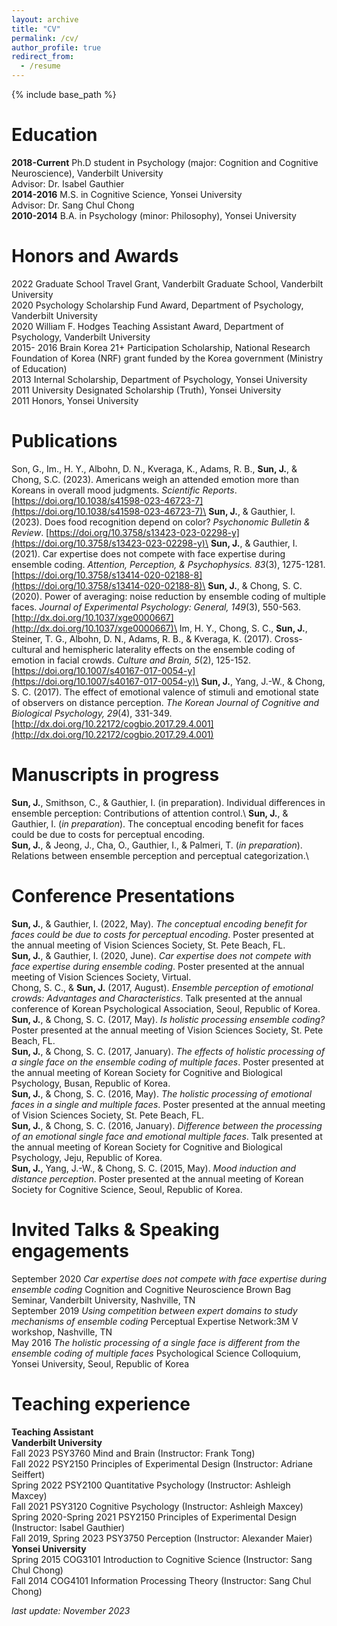 ```yaml
---
layout: archive
title: "CV"
permalink: /cv/
author_profile: true
redirect_from:
  - /resume
---
```


{% include base_path %}

Education
======
**2018-Current** Ph.D student in Psychology (major: Cognition and Cognitive Neuroscience), Vanderbilt University\
  Advisor: Dr. Isabel Gauthier\
**2014-2016** M.S. in Cognitive Science, Yonsei University\
  Advisor: Dr. Sang Chul Chong\
**2010-2014** B.A. in Psychology (minor: Philosophy), Yonsei University

Honors and Awards
======
2022        Graduate School Travel Grant, Vanderbilt Graduate School, Vanderbilt University\
2020        Psychology Scholarship Fund Award, Department of Psychology, Vanderbilt University\
2020        William F. Hodges Teaching Assistant Award, Department of Psychology, Vanderbilt University\
2015- 2016  Brain Korea 21+ Participation Scholarship, National Research Foundation of Korea (NRF) grant funded by the Korea government (Ministry of Education)\
2013        Internal Scholarship, Department of Psychology, Yonsei University\
2011        University Designated Scholarship (Truth), Yonsei University\
2011        Honors, Yonsei University

Publications
======
Son, G., Im., H. Y., Albohn, D. N., Kveraga, K., Adams, R. B., **Sun, J.**, & Chong, S.C. (2023). Americans weigh an attended emotion more than Koreans in overall mood judgments. *Scientific Reports*. [https://doi.org/10.1038/s41598-023-46723-7](https://doi.org/10.1038/s41598-023-46723-7)\
**Sun, J.**, & Gauthier, I. (2023). Does food recognition depend on color? *Psychonomic Bulletin & Review*. [https://doi.org/10.3758/s13423-023-02298-y](https://doi.org/10.3758/s13423-023-02298-y)\
**Sun, J.**, & Gauthier, I. (2021). Car expertise does not compete with face expertise during ensemble coding. *Attention, Perception, & Psychophysics. 83*(3), 1275-1281. [https://doi.org/10.3758/s13414-020-02188-8](https://doi.org/10.3758/s13414-020-02188-8)\
**Sun, J.**, & Chong, S. C. (2020). Power of averaging: noise reduction by ensemble coding of multiple faces. *Journal of Experimental Psychology: General, 149*(3), 550-563. [http://dx.doi.org/10.1037/xge0000667](http://dx.doi.org/10.1037/xge0000667)\
Im, H. Y., Chong, S. C., **Sun, J.**, Steiner, T. G., Albohn, D. N., Adams, R. B., & Kveraga, K. (2017). Cross-cultural and hemispheric laterality effects on the ensemble coding of emotion in facial crowds. *Culture and Brain, 5*(2), 125-152. [https://doi.org/10.1007/s40167-017-0054-y](https://doi.org/10.1007/s40167-017-0054-y)\
**Sun, J.**, Yang, J.-W., & Chong, S. C. (2017). The effect of emotional valence of stimuli and emotional state of observers on distance perception. *The Korean Journal of Cognitive and Biological Psychology, 29*(4), 331-349. [http://dx.doi.org/10.22172/cogbio.2017.29.4.001](http://dx.doi.org/10.22172/cogbio.2017.29.4.001)

Manuscripts in progress
======
**Sun, J.**, Smithson, C., & Gauthier, I. (in preparation). Individual differences in ensemble perception: Contributions of attention control.\ 
**Sun, J.**, & Gauthier, I. (*in preparation*). The conceptual encoding benefit for faces could be due to costs for perceptual encoding.\
**Sun, J.**, & Jeong, J., Cha, O., Gauthier, I., & Palmeri, T. (*in preparation*). Relations between ensemble perception and perceptual categorization.\

Conference Presentations
======
**Sun, J.**, & Gauthier, I. (2022, May). *The conceptual encoding benefit for faces could be due to costs for perceptual encoding*. Poster presented at the annual meeting of Vision Sciences Society, St. Pete Beach, FL.\
**Sun, J.**, & Gauthier, I. (2020, June). *Car expertise does not compete with face expertise during ensemble coding*. Poster presented at the annual meeting of Vision Sciences Society, Virtual.\
Chong, S. C., & **Sun, J.** (2017, August). *Ensemble perception of emotional crowds: Advantages and Characteristics*. Talk presented at the annual conference of Korean Psychological Association, Seoul, Republic of Korea.\
**Sun, J.**, & Chong, S. C. (2017, May). *Is holistic processing ensemble coding?* Poster presented at the annual meeting of Vision Sciences Society, St. Pete Beach, FL.\
**Sun, J.**, & Chong, S. C. (2017, January). *The effects of holistic processing of a single face on the ensemble coding of multiple faces*. Poster presented at the annual meeting of Korean Society for Cognitive and Biological Psychology, Busan, Republic of Korea.\
**Sun, J.**, & Chong, S. C. (2016, May). *The holistic processing of emotional faces in a single and multiple faces*. Poster presented at the annual meeting of Vision Sciences Society, St. Pete Beach, FL.\
**Sun, J.**, & Chong, S. C. (2016, January). *Difference between the processing of an emotional single face and emotional multiple faces*. Talk presented at the annual meeting of Korean Society for Cognitive and Biological Psychology, Jeju, Republic of Korea.\
**Sun, J.**, Yang, J.-W., & Chong, S. C. (2015, May). *Mood induction and distance perception*. Poster presented at the annual meeting of Korean Society for Cognitive Science, Seoul, Republic of Korea.

Invited Talks & Speaking engagements
======
September 2020 *Car expertise does not compete with face expertise during ensemble coding*
  Cognition and Cognitive Neuroscience Brown Bag Seminar, Vanderbilt University, Nashville, TN\
September 2019 *Using competition between expert domains to study mechanisms of ensemble coding*
  Perceptual Expertise Network:3M V workshop, Nashville, TN\
May 2016 *The holistic processing of a single face is different from the ensemble coding of multiple faces*
  Psychological Science Colloquium, Yonsei University, Seoul, Republic of Korea

Teaching experience
======
**Teaching Assistant**\
**Vanderbilt University**\
Fall 2023 PSY3760 Mind and Brain (Instructor: Frank Tong)\
Fall 2022 PSY2150 Principles of Experimental Design (Instructor: Adriane Seiffert)\
Spring 2022 PSY2100 Quantitative Psychology (Instructor: Ashleigh Maxcey)\
Fall 2021 PSY3120 Cognitive Psychology (Instructor: Ashleigh Maxcey)\
Spring 2020-Spring 2021 PSY2150 Principles of Experimental Design (Instructor: Isabel Gauthier)\
Fall 2019, Spring 2023 PSY3750 Perception (Instructor: Alexander Maier)\
**Yonsei University**\
Spring 2015 COG3101 Introduction to Cognitive Science (Instructor: Sang Chul Chong)\
Fall 2014 COG4101 Information Processing Theory (Instructor: Sang Chul Chong)

*last update: November 2023*

<!--
Work experience
======
* Summer 2015: Research Assistant
  * Github University
  * Duties included: Tagging issues
  * Supervisor: Professor Git

* Fall 2015: Research Assistant
  * Github University
  * Duties included: Merging pull requests
  * Supervisor: Professor Hub

Skills
======
* Skill 1
* Skill 2
  * Sub-skill 2.1
  * Sub-skill 2.2
  * Sub-skill 2.3
* Skill 3
-->

<!--
Publications
======
  <ul>{% for post in site.publications %}
    {% include archive-single-cv.html %}
  {% endfor %}</ul>

Talks
======
  <ul>{% for post in site.talks %}
    {% include archive-single-talk-cv.html %}
  {% endfor %}</ul>

Teaching
======
  <ul>{% for post in site.teaching %}
    {% include archive-single-cv.html %}
  {% endfor %}</ul>

Service and leadership
======
* Currently signed in to 43 different slack teams
-->
